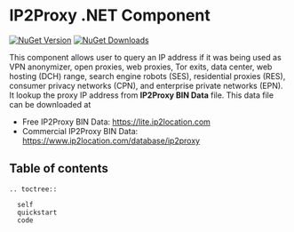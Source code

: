 # IP2Proxy .NET Component
[![NuGet Version](https://img.shields.io/nuget/v/IP2Proxy)](https://www.nuget.org/packages/IP2Proxy/)
[![NuGet Downloads](https://img.shields.io/nuget/dt/IP2Proxy)](https://www.nuget.org/packages/IP2Proxy/)

This component allows user to query an IP address if it was being used as VPN anonymizer, open proxies, web proxies, Tor exits, data center, web hosting (DCH) range, search engine robots (SES), residential proxies (RES), consumer privacy networks (CPN), and enterprise private networks (EPN). It lookup the proxy IP address from **IP2Proxy BIN Data** file. This data file can be downloaded at

* Free IP2Proxy BIN Data: https://lite.ip2location.com
* Commercial IP2Proxy BIN Data: https://www.ip2location.com/database/ip2proxy


## Table of contents
 ```{eval-rst}
 .. toctree::

   self
   quickstart
   code
 ```